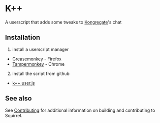 # K++
A userscript that adds some tweaks to [Kongregate]'s chat

## Installation

1. install a userscript manager
  - [Greasemonkey] - Firefox
  - [Tampermonkey] - Chrome
2. install the script from github
  - [k++.user.js](http://github.com/sidke/fimod/raw/master/dist/fimod.user.js)

## See also

See [Contributing](docs/contributing.md) for additional information on building and contributing to Squirrel.


[Kongregate]:https://www.kongregate.com
[Greasemonkey]:https://addons.mozilla.org/en-US/firefox/addon/greasemonkey/
[Tampermonkey]:https://tampermonkey.net/
